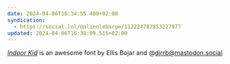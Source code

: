 ```yaml
---
date: 2024-04-06T16:34:55.400+02:00
syndication:
  - https://social.lol/@alienlebarge/112224782853227977
updated: 2024-04-06T16:38:09.515+02:00
---
```


_[Indoor Kid](https://djr.com/notes/indoor-kid-font-of-the-month)_ is an awesome font by Ellis Bojar and @djrrb@mastodon.social
